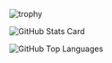 ![trophy](https://github-profile-trophy.vercel.app/?username=)

![GitHub Stats Card](https://github-readme-stats.vercel.app/api?username=m-shichida&count_private=true&theme=highcontrast&show_icons=true)

![GitHub Top Languages](https://github-readme-stats.vercel.app/api/top-langs/?username=m-shichida)
